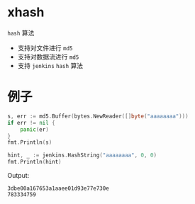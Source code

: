 # xhash

`hash` 算法

- 支持对文件进行 `md5`
- 支持对数据流进行 `md5`
- 支持 `jenkins` `hash` 算法

# 例子
```go
s, err := md5.Buffer(bytes.NewReader([]byte("aaaaaaaa")))
if err != nil {
    panic(er)
}
fmt.Println(s)

hint, _ := jenkins.HashString("aaaaaaaa", 0, 0)
fmt.Println(hint)
```
Output:
```text
3dbe00a167653a1aaee01d93e77e730e
783334759
```